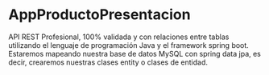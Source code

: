 # AppProductoPresentacion
 API REST Profesional, 100% validada y con relaciones entre tablas utilizando el lenguaje de programación Java y el framework spring boot. Estaremos mapeando nuestra base de datos MySQL con spring data jpa, es decir, crearemos nuestras clases entity o clases de entidad.
